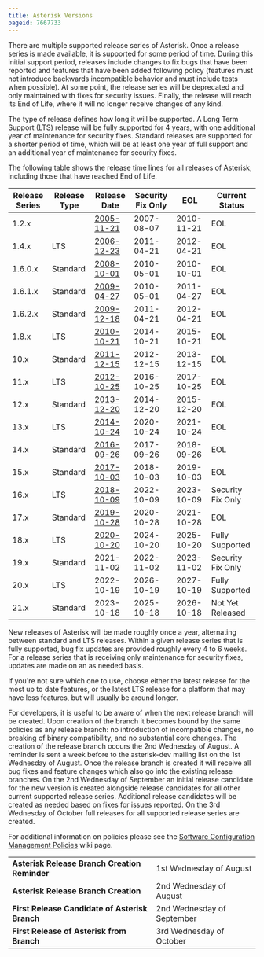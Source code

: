 ```yaml
---
title: Asterisk Versions
pageid: 7667733
---
```


There are multiple supported release series of Asterisk. Once a release series is made available, it is supported for some period of time. During this initial support period, releases include changes to fix bugs that have been reported and features that have been added following policy (features must not introduce backwards incompatible behavior and must include tests when possible). At some point, the release series will be deprecated and only maintained with fixes for security issues. Finally, the release will reach its End of Life, where it will no longer receive changes of any kind.

The type of release defines how long it will be supported. A Long Term Support (LTS) release will be fully supported for 4 years, with one additional year of maintenance for security fixes. Standard releases are supported for a shorter period of time, which will be at least one year of full support and an additional year of maintenance for security fixes.

The following table shows the release time lines for all releases of Asterisk, including those that have reached End of Life.



| Release Series | Release Type | Release Date | Security Fix Only | EOL | Current Status |
| --- | --- | --- | --- | --- | --- |
| 1.2.x |   | [2005-11-21](http://lists.digium.com/pipermail/asterisk-announce/2005-November/000007.html) | 2007-08-07 | 2010-11-21 | EOL |
| 1.4.x | LTS | [2006-12-23](http://lists.digium.com/pipermail/asterisk-announce/2006-December/000046.html) | 2011-04-21 | 2012-04-21 | EOL |
| 1.6.0.x | Standard | [2008-10-01](http://lists.digium.com/pipermail/asterisk-announce/2008-October/000167.html) | 2010-05-01 | 2010-10-01 | EOL |
| 1.6.1.x | Standard | [2009-04-27](http://lists.digium.com/pipermail/asterisk-announce/2009-April/000184.html) | 2010-05-01 | 2011-04-27 | EOL |
| 1.6.2.x | Standard | [2009-12-18](http://lists.digium.com/pipermail/asterisk-announce/2009-December/000219.html) | 2011-04-21 | 2012-04-21 | EOL |
| 1.8.x | LTS | [2010-10-21](http://lists.digium.com/pipermail/asterisk-announce/2010-October/000277.html) | 2014-10-21 | 2015-10-21 | EOL |
| 10.x | Standard | [2011-12-15](http://lists.digium.com/pipermail/asterisk-announce/2011-December/000356.html) | 2012-12-15 | 2013-12-15 | EOL |
| 11.x | LTS | [2012-10-25](http://lists.digium.com/pipermail/asterisk-announce/2012-October/000427.html) | 2016-10-25 | 2017-10-25 | EOL |
| 12.x | Standard | [2013-12-20](http://lists.digium.com/pipermail/asterisk-announce/2013-December/000507.html) | 2014-12-20 | 2015-12-20 | EOL |
| 13.x | LTS | [2014-10-24](http://lists.digium.com/pipermail/asterisk-announce/2014-October/000565.html) | 2020-10-24 | 2021-10-24 | EOL |
| 14.x | Standard | [2016-09-26](http://lists.digium.com/pipermail/asterisk-dev/2016-September/075783.html) | 2017-09-26 | 2018-09-26 | EOL |
| 15.x | Standard | [2017-10-03](http://lists.digium.com/pipermail/asterisk-announce/2017-October/000684.html) | 2018-10-03 | 2019-10-03 | EOL |
| 16.x | LTS | [2018-10-09](http://lists.digium.com/pipermail/asterisk-announce/2018-October/000727.html) | 2022-10-09 | 2023-10-09 | Security Fix Only |
| 17.x | Standard | [2019-10-28](http://lists.digium.com/pipermail/asterisk-announce/2019-October/000757.html) | 2020-10-28 | 2021-10-28 | EOL |
| 18.x | LTS | [2020-10-20](http://lists.digium.com/pipermail/asterisk-announce/2020-October/000791.html) | 2024-10-20 | 2025-10-20 | Fully Supported |
| 19.x | Standard | 2021-11-02 | 2022-11-02 | 2023-11-02 | Security Fix Only |
| 20.x | LTS | 2022-10-19 | 2026-10-19 | 2027-10-19 | Fully Supported |
| 21.x | Standard | 2023-10-18 | 2025-10-18 | 2026-10-18 | Not Yet Released |

New releases of Asterisk will be made roughly once a year, alternating between standard and LTS releases. Within a given release series that is fully supported, bug fix updates are provided roughly every 4 to 6 weeks. For a release series that is receiving only maintenance for security fixes, updates are made on an as needed basis.

If you're not sure which one to use, choose either the latest release for the most up to date features, or the latest LTS release for a platform that may have less features, but will usually be around longer.

For developers, it is useful to be aware of when the next release branch will be created. Upon creation of the branch it becomes bound by the same policies as any release branch: no introduction of incompatible changes, no breaking of binary compatibility, and no substantial core changes. The creation of the release branch occurs the 2nd Wednesday of August. A reminder is sent a week before to the asterisk-dev mailing list on the 1st Wednesday of August. Once the release branch is created it will receive all bug fixes and feature changes which also go into the existing release branches. On the 2nd Wednesday of September an initial release candidate for the new version is created alongside release candidates for all other current supported release series. Additional release candidates will be created as needed based on fixes for issues reported. On the 3rd Wednesday of October full releases for all supported release series are created.

For additional information on policies please see the [Software Configuration Management Policies](/Development/Policies-and-Procedures/Software-Configuration-Management-Policies) wiki page.



|  |  |
| --- | --- |
| **Asterisk Release Branch Creation Reminder** | 1st Wednesday of August |
| **Asterisk Release Branch Creation** | 2nd Wednesday of August |
| **First Release Candidate of Asterisk Branch** | 2nd Wednesday of September |
| **First Release of Asterisk from Branch** | 3rd Wednesday of October |

